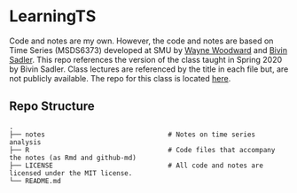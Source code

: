 # LearningTS

Code and notes are my own.
However, the code and notes are based on Time Series (MSDS6373) developed at SMU by [Wayne Woodward](https://sites.smu.edu/des/registrar/RetiredFaculty/?a=bio&pid=101&name=Wayne%20Woodward) and [Bivin Sadler](https://www.linkedin.com/in/bivin-sadler-89825812/). 
This repo references the version of the class taught in Spring 2020 by Bivin Sadler.
Class lectures are referenced by the title in each file but, are not publicly available.
The repo for this class is located [here](https://github.com/BivinSadler/MSDS-6373-Time-Series).

## Repo Structure
    .
    ├── notes                               # Notes on time series analysis
    ├── R                                   # Code files that accompany the notes (as Rmd and github-md)
    ├── LICENSE                             # All code and notes are licensed under the MIT license.
    └── README.md

